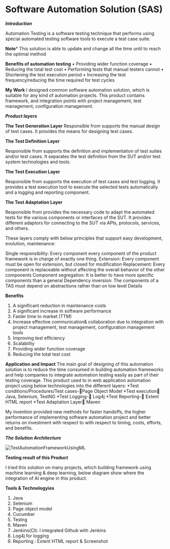 # Software Automation Solution (SAS)

***Introduction***

Automation Testing is a software testing technique that performs using special automated testing software tools to execute a test case suite. 


**Note***
This solution is able to update and change all the time until to reach the optimal method

**Benefits of automation testing**
•	Providing wider function coverage
•	Reducing the total test cost
•	Performing tests that manual testers cannot
•	Shortening the test execution period
•	Increasing the test frequency/reducing the time required for test cycles

**My Work**
I designed common software automation solution, which is suitable for any kind of automation projects. This product contains framework, and integration points with project management, test management, configuration management.

***Product layers***

**The Test Generation Layer**
                    Responsible from supports the manual design of test cases. It provides the means for designing test cases.
                    
**The Test Definition Layer**

 Responsible from supports the definition and implementation of test suites and/or test cases. It separates the test definition from the SUT and/or test system technologies and tools.
 
**The Test Execution Layer**

Responsible from supports the execution of test cases and test logging. It provides a
test execution tool to execute the selected tests automatically and a logging and reporting component.

**The Test Adaptation Layer**

Responsible from provides the necessary code to adapt the automated tests for the
various components or interfaces of the SUT. It provides different adaptors for connecting to the
SUT via APIs, protocols, services, and others.

These layers comply with below principles that support easy development, evolution, maintenance:

Single responsibility: Every component every component of the product framework is in charge of exactly one thing.
Extension: Every component must be open for extension, but closed for modification
Replacement: Every component is replaceable without affecting the overall behavior of the other components 
Component segregation: It is better to have more specific components than a general
Dependency inversion: The components of a TAS must depend on abstractions rather than on low level
Details

**Benefits**

1. A significant reduction in maintenance costs
2. A significant increase in software performance
3. Faster time to market (TTM)
4. Increase effective communication& collaboration due to integration with project management, test management, configuration management tools
5. Improving test efficiency
6. Scalability
7. Providing wider function coverage
8. Reducing the total test cost



**Application and Impact**
The main goal of designing of this automation solution is to reduce the time consumed in building automation frameworks and help companies to integrate automation testing easily as part of their testing coverage. This product used to in web application automation project using below technologies into the different layers:
*Test conditions/Procedures/Test cases-Page Object Model
*Test execution Java, Selenium, TestNG
*Test Logging- Log4j
*Test Reporting- Extent HTML report
*Test Adaptation Layer Maven


My invention provided new methods for faster handoffs, the higher performance of implementing software automation project and better returns on investment with respect to with respect to timing, costs, efforts, and benefits. 

***The Solution Architecture***

![TestAutomationFrameworkUsingML](https://user-images.githubusercontent.com/73906550/183692912-deb70a44-6ea8-4dac-ab77-be1d567bbcb5.jpg)


**Testing result of this Product**

I tried this solution on many projects, which building framework using machine learning & deep learning, below diagram show where the integration of AI engine in this product.




**Tools & Technologyies**

1. Java
2. Selenium
3. Page object model
4. Cucumber 
5. Testng
6. Maven 
7. Jenkins(CI): I integrated Github with Jenkins
8. Log4j for logging
9. Reporting : Extent HTML report & Screenshot
